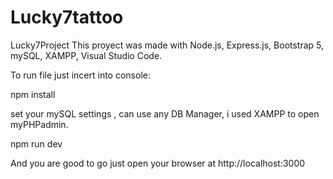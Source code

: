 # Lucky7tattoo
Lucky7Project
This proyect was made with Node.js, Express.js, Bootstrap 5, mySQL, XAMPP, Visual Studio Code.

To run file just incert into console:

npm install

set your mySQL settings , can use any DB Manager, i used XAMPP to open myPHPadmin.

npm run dev

And you are good to go just open your browser at http://localhost:3000
